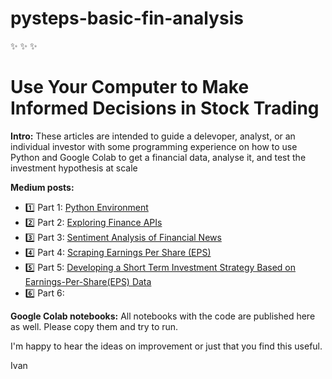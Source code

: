 # pysteps-basic-fin-analysis
:sparkles: :sparkles: :sparkles:
# Use Your Computer to Make Informed Decisions in Stock Trading

**Intro:**
 These articles are intended to guide a delevoper, analyst, or an individual investor with some programming experience on how to use Python and  Google Colab to get a financial data, analyse it, and test the investment hypothesis at scale

**Medium posts:**
* :one:	Part 1: [Python Environment](https://realmistic.medium.com/use-your-computer-to-make-informed-decisions-in-stock-trading-practical-introduction-part-1-e9bbbaa95fee) 
* :two:	Part 2: [Exploring Finance APIs](https://realmistic.medium.com/use-your-computer-to-make-informed-decisions-in-stock-trading-practical-introduction-part-2-832e6f67f590) 
* :three:	Part 3: [Sentiment Analysis of Financial News](https://realmistic.medium.com/use-your-computer-to-make-informed-decisions-in-stock-trading-practical-introduction-part-3-7c520cf32d39) 
* :four:	Part 4: [Scraping Earnings Per Share (EPS)](https://realmistic.medium.com/use-your-computer-to-make-informed-decisions-in-stock-trading-practical-introduction-part-4-8d79b45db095) 
* :five:	Part 5: [Developing a Short Term Investment Strategy Based on Earnings-Per-Share(EPS) Data](https://realmistic.medium.com/use-your-computer-to-make-informed-decisions-in-stock-trading-practical-introduction-part-1-e9bbbaa95fee) 
* :six:	Part 6: <to be published> 


**Google Colab notebooks:**
 All notebooks with the code are published here as well. Please copy them and try to run.
 
 I'm happy to hear the ideas on improvement or just that you find this useful.

Ivan
